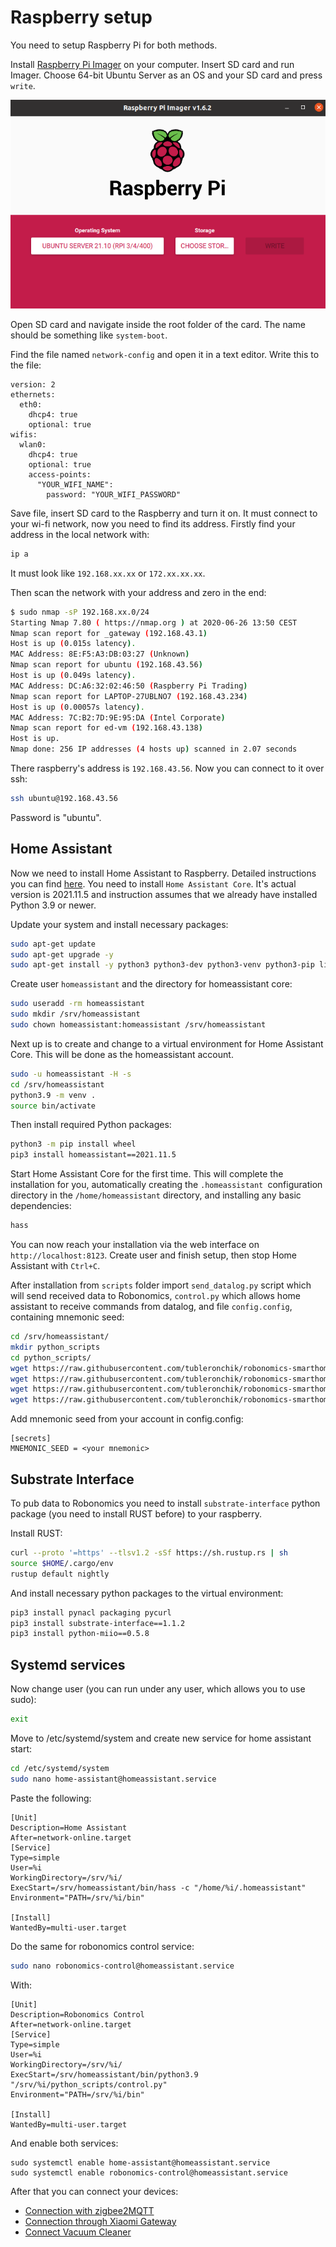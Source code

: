 # Raspberry setup

You need to setup Raspberry Pi for both methods.

Install [Raspberry Pi Imager](https://www.raspberrypi.com/software/) on your computer. Insert SD card and run Imager. Choose 64-bit Ubuntu Server as an OS and your SD card and press `write`.

![pi](media/pi.png)

Open SD card and navigate inside the root folder of the card. The name should be something like `system-boot`.

Find the file named `network-config` and open it in a text editor. Write this to the file:
```
version: 2
ethernets:
  eth0:
    dhcp4: true
    optional: true
wifis:
  wlan0:
    dhcp4: true
    optional: true
    access-points:
      "YOUR_WIFI_NAME":
        password: "YOUR_WIFI_PASSWORD"
```

Save file, insert SD card to the Raspberry and turn it on. It must connect to your wi-fi network, now you need to find its address. Firstly find your address in the local network with:
```bash
ip a
```
It must look like `192.168.xx.xx` or `172.xx.xx.xx`.

Then scan the network with your address and zero in the end:

```bash 
$ sudo nmap -sP 192.168.xx.0/24
Starting Nmap 7.80 ( https://nmap.org ) at 2020-06-26 13:50 CEST
Nmap scan report for _gateway (192.168.43.1)
Host is up (0.015s latency).
MAC Address: 8E:F5:A3:DB:03:27 (Unknown)
Nmap scan report for ubuntu (192.168.43.56)
Host is up (0.049s latency).
MAC Address: DC:A6:32:02:46:50 (Raspberry Pi Trading)
Nmap scan report for LAPTOP-27UBLNO7 (192.168.43.234)
Host is up (0.00057s latency).
MAC Address: 7C:B2:7D:9E:95:DA (Intel Corporate)
Nmap scan report for ed-vm (192.168.43.138)
Host is up.
Nmap done: 256 IP addresses (4 hosts up) scanned in 2.07 seconds
```
There raspberry's address is `192.168.43.56`. Now you can connect to it over ssh:
```bash
ssh ubuntu@192.168.43.56
```
Password is "ubuntu".

## Home Assistant

Now we need to install Home Assistant to Raspberry. Detailed instructions you can find [here](https://www.home-assistant.io/installation/linux#install-home-assistant-core). You need to install `Home Assistant Core`. It's actual version is 2021.11.5 and instruction assumes that we already have installed Python 3.9 or newer.

Update your system and install necessary packages:
```bash
sudo apt-get update
sudo apt-get upgrade -y
sudo apt-get install -y python3 python3-dev python3-venv python3-pip libffi-dev libssl-dev libjpeg-dev zlib1g-dev autoconf build-essential libopenjp2-7 libtiff5 libturbojpeg0 tzdata libcurl4-openssl-dev
```
Create user `homeassistant` and the directory for homeassistant core:
```bash
sudo useradd -rm homeassistant
sudo mkdir /srv/homeassistant
sudo chown homeassistant:homeassistant /srv/homeassistant
```
Next up is to create and change to a virtual environment for Home Assistant Core. This will be done as the homeassistant account.
```bash
sudo -u homeassistant -H -s
cd /srv/homeassistant
python3.9 -m venv .
source bin/activate
```
Then install required Python packages:
```bash
python3 -m pip install wheel
pip3 install homeassistant==2021.11.5
```
Start Home Assistant Core for the first time. This will complete the installation for you, automatically creating the `.homeassistant `configuration directory in the `/home/homeassistant` directory, and installing any basic dependencies:
```bash
hass
```
You can now reach your installation via the web interface on `http://localhost:8123`. Create user and finish setup, then stop Home Assistant with `Ctrl+C`.

After installation from `scripts` folder import `send_datalog.py` script which will send received data to Robonomics, `control.py` which allows home assistant to receive commands from datalog, and file `config.config`, containing mnemonic seed:

```bash
cd /srv/homeassistant/
mkdir python_scripts
cd python_scripts/
wget https://raw.githubusercontent.com/tubleronchik/robonomics-smarthome/main/python_scripts/send_datalog.py
wget https://raw.githubusercontent.com/tubleronchik/robonomics-smarthome/main/python_scripts/control.py
wget https://raw.githubusercontent.com/tubleronchik/robonomics-smarthome/main/python_scripts/config.config
wget https://raw.githubusercontent.com/tubleronchik/robonomics-smarthome/main/python_scripts/utils.py
```

Add mnemonic seed from your account in config.config:
```
[secrets]
MNEMONIC_SEED = <your mnemonic>
```

## Substrate Interface

To pub data to Robonomics you need to install `substrate-interface` python package (you need to install RUST before) to your raspberry. 

Install RUST:
```bash
curl --proto '=https' --tlsv1.2 -sSf https://sh.rustup.rs | sh
source $HOME/.cargo/env
rustup default nightly
```
And install necessary python packages to the virtual environment:
```bash
pip3 install pynacl packaging pycurl
pip3 install substrate-interface==1.1.2
pip3 install python-miio==0.5.8
```
## Systemd services

Now change user (you can run under any user, which allows you to use sudo):

```bash
exit
```

Move to /etc/systemd/system and create new service for home assistant start: 

```bash
cd /etc/systemd/system
sudo nano home-assistant@homeassistant.service 
```

Paste the following:

```
[Unit]
Description=Home Assistant
After=network-online.target
[Service]
Type=simple
User=%i
WorkingDirectory=/srv/%i/
ExecStart=/srv/homeassistant/bin/hass -c "/home/%i/.homeassistant"
Environment="PATH=/srv/%i/bin"

[Install]
WantedBy=multi-user.target
```

Do the same for robonomics control service:

```bash
sudo nano robonomics-control@homeassistant.service 
```
With:

```
[Unit]
Description=Robonomics Control
After=network-online.target
[Service]
Type=simple
User=%i
WorkingDirectory=/srv/%i/
ExecStart=/srv/homeassistant/bin/python3.9 "/srv/%i/python_scripts/control.py"
Environment="PATH=/srv/%i/bin"

[Install]
WantedBy=multi-user.target
```

And enable both services:
```
sudo systemctl enable home-assistant@homeassistant.service
sudo systemctl enable robonomics-control@homeassistant.service
```

After that you can connect your devices:
- [Connection with zigbee2MQTT](zigbee2MQTT.md)
- [Connection through Xiaomi Gateway](xiaomi_gateway.md)
- [Connect Vacuum Cleaner](vacuum_connect.md)